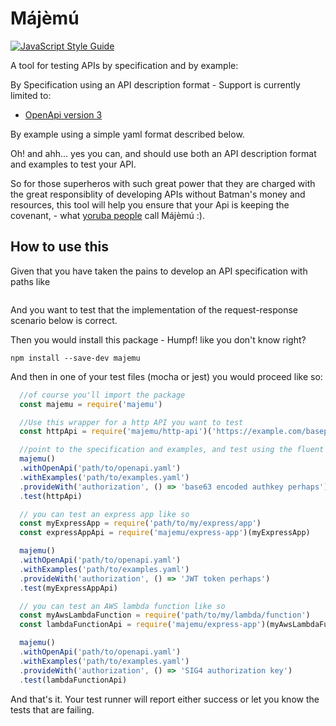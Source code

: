 # Májèmú

[![JavaScript Style Guide](https://img.shields.io/badge/code_style-standard-brightgreen.svg)](https://standardjs.com)

A tool for testing APIs by specification and by example:

By Specification using an API description format - Support is currently limited to:
- [OpenApi version 3](https://swagger.io/docs/specification/about/)

By example using a simple yaml format described below.

Oh! and ahh... yes you can, and should use both an API description format and
examples to test your API.

So for those superheros with such great power that they are charged with the
great responsiblity of developing APIs without Batman's money and resources,
this tool will help you ensure that your Api is keeping the covenant, - what
[yoruba people](https://en.wikipedia.org/wiki/Yoruba_people) call Májèmú :).


## How to use this

Given that you have taken the pains to develop an API specification with paths
like

```yaml

```

And you want to test that the implementation of the request-response scenario
below is correct.

Then you would install this package - Humpf! like you don't know right?
```
npm install --save-dev majemu
```

And then in one of your test files (mocha or jest) you would proceed like so:

``` javascript
  //of course you'll import the package
  const majemu = require('majemu')

  //Use this wrapper for a http API you want to test
  const httpApi = require('majemu/http-api')('https://example.com/basepath')

  //point to the specification and examples, and test using the fluent expression
  majemu()
  .withOpenApi('path/to/openapi.yaml')
  .withExamples('path/to/examples.yaml')
  .provideWith('authorization', () => 'base63 encoded authkey perhaps')
  .test(httpApi)

  // you can test an express app like so
  const myExpressApp = require('path/to/my/express/app')
  const expressAppApi = require('majemu/express-app')(myExpressApp)

  majemu()
  .withOpenApi('path/to/openapi.yaml')
  .withExamples('path/to/examples.yaml')
  .provideWith('authorization', () => 'JWT token perhaps')
  .test(myExpressAppApi)

  // you can test an AWS lambda function like so
  const myAwsLambdaFunction = require('path/to/my/lambda/function')
  const lambdaFunctionApi = require('majemu/express-app')(myAwsLambdaFunction)

  majemu()
  .withOpenApi('path/to/openapi.yaml')
  .withExamples('path/to/examples.yaml')
  .provideWith('authorization', () => 'SIG4 authorization key')
  .test(lambdaFunctionApi)
```
And that's it. Your test runner will report either success or let you know the
tests that are failing.
